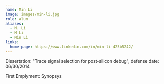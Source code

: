 ```yaml
---
name: Min Li
image: images/min-li.jpg
role: alum
aliases:
  - M. Li
  - M Li
  - Min Li
links:
  home-page: https://www.linkedin.com/in/min-li-425b5242/
---
```


Dissertation: "Trace signal selection for post-silicon debug", defense date: 06/30/2014

First Emplyment: Synopsys 

